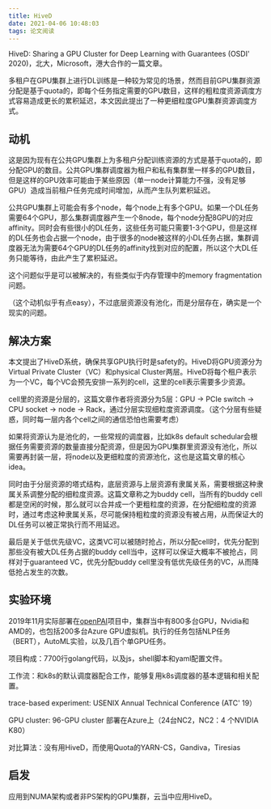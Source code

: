 ```yaml
---
title: HiveD
date: 2021-04-06 10:48:03
tags: 论文阅读
---
```

HiveD: Sharing a GPU Cluster for Deep Learning with Guarantees (OSDI' 2020)，北大，Microsoft，港大合作的一篇文章。

多租户在GPU集群上进行DL训练是一种较为常见的场景，然而目前GPU集群资源分配是基于quota的，即每个任务指定需要的GPU数目，这样的粗粒度资源调度方式容易造成更长的累积延迟，本文因此提出了一种更细粒度GPU集群资源调度方式。

<!-- more -->

## 动机

这是因为现有在公共GPU集群上为多租户分配训练资源的方式是基于quota的，即分配GPU的数目。公共GPU集群调度器为租户和私有集群里一样多的GPU数目，但是这样的GPU效率可能由于某些原因（单一node计算能力不强，没有足够GPU）造成当前租户任务完成时间增加，从而产生队列累积延迟。

公共GPU集群上可能会有多个node，每个node上有多个GPU。如果一个DL任务需要64个GPU，那么集群调度器产生一个8node，每个node分配8GPU的对应affinity。同时会有些很小的DL任务，这些任务可能只需要1-3个GPU，但是这样的DL任务也会占据一个node，由于很多的node被这样的小DL任务占据，集群调度器无法为需要64个GPU的DL任务的affinity找到对应的配置，所以这个大DL任务只能等待，由此产生了累积延迟。

这个问题似乎是可以被解决的，有些类似于内存管理中的memory fragmentation问题。

（这个动机似乎有点easy），不过底层资源没有池化，而是分层存在，确实是一个现实的问题。

## 解决方案

本文提出了HiveD系统，确保共享GPU执行时是safety的。HiveD将GPU资源分为Virtual Private Cluster（VC）和physical Cluster两层。HiveD将每个租户表示为一个VC，每个VC会预先安排一系列的cell，这里的cell表示需要多少资源。

cell里的资源是分层的，这篇文章作者将资源分为5层：GPU -> PCIe switch -> CPU socket -> node -> Rack，通过分层实现细粒度资源调度。（这个分层有些疑惑，同时每一层内各个cell之间的通信恐怕也需要考虑）

如果将资源认为是池化的，一些常规的调度器，比如k8s default schedular会根据任务需要资源的数量直接分配资源，但是因为GPU集群里资源没有池化，所以需要再封装一层，将node以及更细粒度的资源池化，这也是这篇文章的核心idea。

同时由于分层资源的塔式结构，底层资源与上层资源有隶属关系，需要根据这种隶属关系调整分配的细粒度资源。这篇文章称之为buddy cell，当所有的buddy cell都是空闲的时候，那么就可以合并成一个更粗粒度的资源，在分配细粒度的资源时，通过考虑这种隶属关系，尽可能保持粗粒度的资源没有被占用，从而保证大的DL任务可以被正常执行而不用延迟。

最后是关于低优先级VC，这类VC可以被随时抢占，所以分配cell时，优先分配到那些没有被大DL任务占据的buddy cell当中，这样可以保证大概率不被抢占，同样对于guaranteed VC，优先分配buddy cell里没有低优先级任务的VC，从而降低抢占发生的次数。

## 实验环境

2019年11月实际部署在[openPAI](https://github.com/microsoft/pai)项目中，集群当中有800多台GPU，Nvidia和AMD的，也包括200多台Azure GPU虚拟机。执行的任务包括NLP任务（BERT），AutoML实验，以及几百个单GPU任务。

项目构成：7700行golang代码，以及js，shell脚本和yaml配置文件。

工作流：和k8s的默认调度器配合工作，能够复用k8s调度器的基本逻辑和相关配置。

trace-based experiment: USENIX Annual Technical Conference (ATC' 19）

GPU cluster: 96-GPU cluster 部署在Azure上（24台NC2，NC2：4 个NVIDIA K80）

对比算法：没有用HiveD，而使用Quota的YARN-CS，Gandiva，Tiresias

## 启发

应用到NUMA架构或者非PS架构的GPU集群，云当中应用HiveD。
